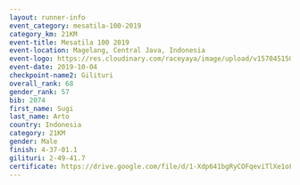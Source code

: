 ```yaml
---
layout: runner-info 
event_category: mesatila-100-2019 
category_km: 21KM 
event-title: Mesatila 100 2019 
event-location: Magelang, Central Java, Indonesia 
event-logo: https://res.cloudinary.com/raceyaya/image/upload/v1570451507/logo/mesastila100_jin7bl.jpg 
event-date: 2019-10-04 
checkpoint-name2: Gilituri 
overall_rank: 68
gender_rank: 57
bib: 2074
first_name: Sugi
last_name: Arto
country: Indonesia
category: 21KM
gender: Male
finish: 4-37-01.1
gilituri: 2-49-41.7
certificate: https://drive.google.com/file/d/1-Xdp641bgRyCOFqeviTlXe1oFqYpswL3/view?usp=sharing
---
```

